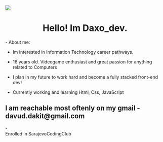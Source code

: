 <DOCTYPE html>
<html>
<head>
   <body>
      <img src= "https://wallpaperaccess.com/full/849790.gif">
   <h1 align="center">               
    Hello! Im Daxo_dev.
</h1>
    - About me:
  
  - Im interested in Information Technology career pathways.
  
  - 16 years old. Videogame enthusiast and great passion for anything related to Computers
  
  - I plan in my future to work hard and become a fully stacked front-end dev!
  
  - Currently working and learning Html, Css, JavaScript
<h2> I am reachable most oftenly on my gmail - davud.dakit@gmail.com</h2>
- <footer>
  </p2> Enrolled in SarajevoCodingClub</p2>
   </head>
      </body>
  
